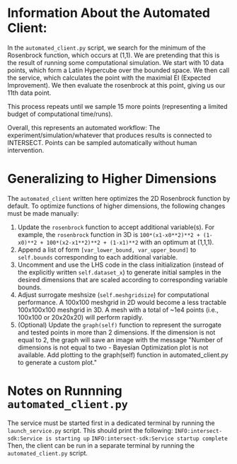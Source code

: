 # Information About the Automated Client:
In the `automated_client.py` script, we search for the minimum of the Rosenbrock function, which occurs at (1,1).  We are pretending that this is the result of running some computational simulation.
We start with 10 data points, which form a Latin Hypercube over the bounded space.  We then call the service, which calculates the point with the maximial EI (Expected Improvement).  We then evaluate the rosenbrock at this point, giving us our 11th data point.

This process repeats until we sample 15 more points (representing a limited budget of computational time/runs).

Overall, this represents an automated workflow: The experiment/simulation/whatever that produces results is connected to INTERSECT.  Points can be sampled automatically without human intervention.

# Generalizing to Higher Dimensions
The `automated_client` written here optimizes the 2D Rosenbrock function by default. To optimize functions of higher dimensions, the following changes must be made manually:
1. Update the `rosenbrock` function to accept additional variable(s). For example, the `rosenbrock` function in 3D is `100*(x1-x0**2)**2 + (1-x0)**2 + 100*(x2-x1**2)**2 + (1-x1)**2` with an optimum at (1,1,1).
2. Append a list of form `[var_lower_bound, var_upper_bound]` to `self.bounds` corresponding to each additional variable. 
3. Uncomment and use the LHS code in the class initialization (instead of the explicitly written `self.dataset_x`) to generate initial samples in the desired dimensions that are scaled according to corresponding variable bounds.
4. Adjust surrogate meshsize (`self.meshgridsize`) for computational performance. A 100x100 meshgrid in 2D would become a less tractable 100x100x100 meshgrid in 3D. A mesh with a total of ~1e4 points (i.e., 100x100 or 20x20x20) will perform rapidly.
5. (Optional) Update the `graph(self)` function to represent the surrogate and tested points in more than 2 dimensions. If the dimension is not equal to 2, the graph will save an image with the message "Number of dimensions is not equal to two - Bayesian Optimization plot is not available. Add plotting to the graph(self) function in automated_client.py to generate a custom plot."

# Notes on Runnning `automated_client.py`
The service must be started first in a dedicated terminal by running the `launch_service.py` script. This should print the following: 
`INFO:intersect-sdk:Service is starting up`
`INFO:intersect-sdk:Service startup complete`
Then, the client can be run in a separate terminal by running the `automated_client.py` script.